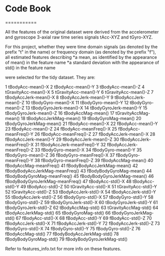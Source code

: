# Code Book 
===========

All the features of the original dataset were derived from the accelerometer and gyroscope 3-axial raw time series signals tAcc-XYZ and tGyro-XYZ.

For this project, whether they were time domain signals (as denoted by the prefix "t" in the name) or frequency domain (as denoted by the prefix "f"), all estimated features describing 
*a mean, as identified by the appearance of mean() in the feature name
*a standard deviation with the appearance of std() in the feature name

were selected for the tidy dataset.
They are:

1  tBodyAcc-mean()-X
2	tBodyAcc-mean()-Y
3	tBodyAcc-mean()-Z
4	tGravityAcc-mean()-X
5	tGravityAcc-mean()-Y
6	tGravityAcc-mean()-Z
7	tBodyAccJerk-mean()-X
8	tBodyAccJerk-mean()-Y
9	tBodyAccJerk-mean()-Z
10	tBodyGyro-mean()-X
11	tBodyGyro-mean()-Y
12	tBodyGyro-mean()-Z
13	tBodyGyroJerk-mean()-X
14	tBodyGyroJerk-mean()-Y
15	tBodyGyroJerk-mean()-Z
16	tBodyAccMag-mean()
17	tGravityAccMag-mean()
18	tBodyAccJerkMag-mean()
19	tBodyGyroMag-mean()
20	tBodyGyroJerkMag-mean()
21	fBodyAcc-mean()-X
22	fBodyAcc-mean()-Y
23	fBodyAcc-mean()-Z
24	fBodyAcc-meanFreq()-X
25	fBodyAcc-meanFreq()-Y
26	fBodyAcc-meanFreq()-Z
27	fBodyAccJerk-mean()-X
28	fBodyAccJerk-mean()-Y
29	fBodyAccJerk-mean()-Z
30	fBodyAccJerk-meanFreq()-X
31	fBodyAccJerk-meanFreq()-Y
32	fBodyAccJerk-meanFreq()-Z
33	fBodyGyro-mean()-X
34	fBodyGyro-mean()-Y
35	fBodyGyro-mean()-Z
36	fBodyGyro-meanFreq()-X
37	fBodyGyro-meanFreq()-Y
38	fBodyGyro-meanFreq()-Z
39	fBodyAccMag-mean()
40	fBodyAccMag-meanFreq()
41	fBodyBodyAccJerkMag-mean()
42	fBodyBodyAccJerkMag-meanFreq()
43	fBodyBodyGyroMag-mean()
44	fBodyBodyGyroMag-meanFreq()
45	fBodyBodyGyroJerkMag-mean()
46	fBodyBodyGyroJerkMag-meanFreq()
47	tBodyAcc-std()-X
48	tBodyAcc-std()-Y
49	tBodyAcc-std()-Z
50	tGravityAcc-std()-X
51	tGravityAcc-std()-Y
52	tGravityAcc-std()-Z
53	tBodyAccJerk-std()-X
54	tBodyAccJerk-std()-Y
55	tBodyAccJerk-std()-Z
56	tBodyGyro-std()-X
57	tBodyGyro-std()-Y
58	tBodyGyro-std()-Z
59	tBodyGyroJerk-std()-X
60	tBodyGyroJerk-std()-Y
61	tBodyGyroJerk-std()-Z
62	tBodyAccMag-std()
63	tGravityAccMag-std()
64	tBodyAccJerkMag-std()
65	tBodyGyroMag-std()
66	tBodyGyroJerkMag-std()
67	fBodyAcc-std()-X
68	fBodyAcc-std()-Y
69	fBodyAcc-std()-Z
70	fBodyAccJerk-std()-X
71	fBodyAccJerk-std()-Y
72	fBodyAccJerk-std()-Z
73	fBodyGyro-std()-X
74	fBodyGyro-std()-Y
75	fBodyGyro-std()-Z
76	fBodyAccMag-std()
77	fBodyBodyAccJerkMag-std()
78	fBodyBodyGyroMag-std()
79	fBodyBodyGyroJerkMag-std()


Refer to features_info.txt for more info on these features. 
